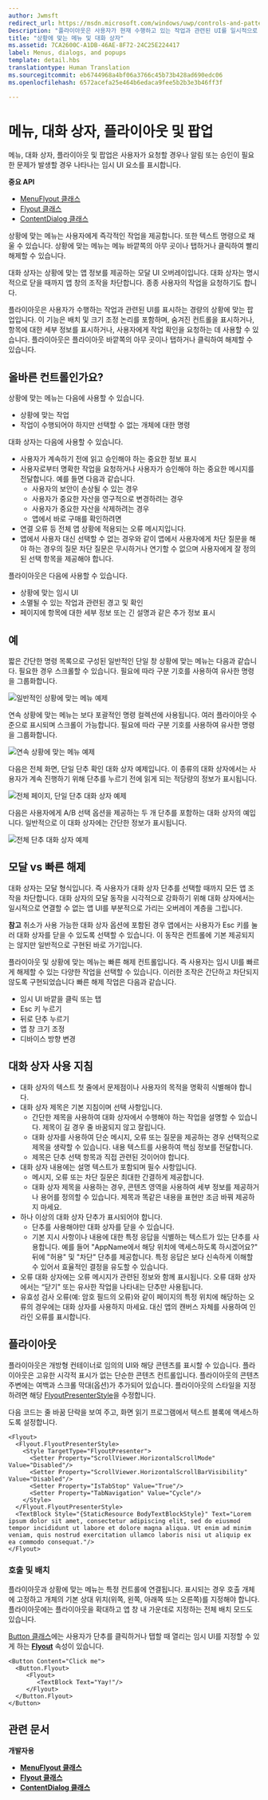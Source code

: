 ```yaml
---
author: Jwmsft
redirect_url: https://msdn.microsoft.com/windows/uwp/controls-and-patterns/dialogs
Description: "플라이아웃은 사용자가 현재 수행하고 있는 작업과 관련된 UI를 일시적으로 표시하는 데 사용되는 경량 팝업입니다."
title: "상황에 맞는 메뉴 및 대화 상자"
ms.assetid: 7CA2600C-A1DB-46AE-8F72-24C25E224417
label: Menus, dialogs, and popups
template: detail.hbs
translationtype: Human Translation
ms.sourcegitcommit: eb6744968a4bf06a3766c45b73b428ad690edc06
ms.openlocfilehash: 6572acefa25e464b6edaca9fee5b2b3e3b46ff3f

---
```

# 메뉴, 대화 상자, 플라이아웃 및 팝업

<link rel="stylesheet" href="https://az835927.vo.msecnd.net/sites/uwp/Resources/css/custom.css"> 

메뉴, 대화 상자, 플라이아웃 및 팝업은 사용자가 요청할 경우나 알림 또는 승인이 필요한 문제가 발생할 경우 나타나는 임시 UI 요소를 표시합니다.

<div class="important-apis" >
<b>중요 API</b><br/>
<ul>
<li><a href="https://msdn.microsoft.com/library/windows/apps/dn299030">MenuFlyout 클래스</a></li>
<li><a href="https://msdn.microsoft.com/library/windows/apps/dn279496">Flyout 클래스</a></li>
<li><a href="https://msdn.microsoft.com/library/windows/apps/windows.ui.xaml.controls.contentdialog.aspx">ContentDialog 클래스</a></li>
</ul>

</div>
</div>






상황에 맞는 메뉴는 사용자에게 즉각적인 작업을 제공합니다. 또한 텍스트 명령으로 채울 수 있습니다. 상황에 맞는 메뉴는 메뉴 바깥쪽의 아무 곳이나 탭하거나 클릭하여 빨리 해제할 수 있습니다.

대화 상자는 상황에 맞는 앱 정보를 제공하는 모달 UI 오버레이입니다. 대화 상자는 명시적으로 닫을 때까지 앱 창의 조작을 차단합니다. 종종 사용자의 작업을 요청하기도 합니다.

플라이아웃은 사용자가 수행하는 작업과 관련된 UI를 표시하는 경량의 상황에 맞는 팝업입니다. 이 기능은 배치 및 크기 조정 논리를 포함하며, 숨겨진 컨트롤을 표시하거나, 항목에 대한 세부 정보를 표시하거나, 사용자에게 작업 확인을 요청하는 데 사용할 수 있습니다. 플라이아웃은 플라이아웃 바깥쪽의 아무 곳이나 탭하거나 클릭하여 해제할 수 있습니다.


## 올바른 컨트롤인가요?

상황에 맞는 메뉴는 다음에 사용할 수 있습니다.

-   상황에 맞는 작업
-   작업이 수행되어야 하지만 선택할 수 없는 개체에 대한 명령

대화 상자는 다음에 사용할 수 있습니다.

- 사용자가 계속하기 전에 읽고 승인해야 하는 중요한 정보 표시
- 사용자로부터 명확한 작업을 요청하거나 사용자가 승인해야 하는 중요한 메시지를 전달합니다. 예를 들면 다음과 같습니다.
  - 사용자의 보안이 손상될 수 있는 경우
  - 사용자가 중요한 자산을 영구적으로 변경하려는 경우
  - 사용자가 중요한 자산을 삭제하려는 경우
  - 앱에서 바로 구매를 확인하려면
- 연결 오류 등 전체 앱 상황에 적용되는 오류 메시지입니다.
- 앱에서 사용자 대신 선택할 수 없는 경우와 같이 앱에서 사용자에게 차단 질문을 해야 하는 경우의 질문 차단 질문은 무시하거나 연기할 수 없으며 사용자에게 잘 정의된 선택 항목을 제공해야 합니다.

플라이아웃은 다음에 사용할 수 있습니다.

-   상황에 맞는 임시 UI
-   소멸될 수 있는 작업과 관련된 경고 및 확인
-   페이지에 항목에 대한 세부 정보 또는 긴 설명과 같은 추가 정보 표시


## 예

짧은 간단한 명령 목록으로 구성된 일반적인 단일 창 상황에 맞는 메뉴는 다음과 같습니다. 필요한 경우 스크롤할 수 있습니다. 필요에 따라 구분 기호를 사용하여 유사한 명령을 그룹화합니다.

![일반적인 상황에 맞는 메뉴 예제](images/controls_contextmenu_singlepane.png)

연속 상황에 맞는 메뉴는 보다 포괄적인 명령 컬렉션에 사용됩니다. 여러 플라이아웃 수준으로 표시되며 스크롤이 가능합니다. 필요에 따라 구분 기호를 사용하여 유사한 명령을 그룹화합니다.

![연속 상황에 맞는 메뉴 예제](images/controls_contextmenu_cascading.png)

다음은 전체 화면, 단일 단추 확인 대화 상자 예제입니다. 이 종류의 대화 상자에서는 사용자가 계속 진행하기 위해 단추를 누르기 전에 읽게 되는 적당량의 정보가 표시됩니다.

![전체 페이지, 단일 단추 대화 상자 예제](images/controls_dialog_singlebutton.png)

다음은 사용자에게 A/B 선택 옵션을 제공하는 두 개 단추를 포함하는 대화 상자의 예입니다. 일반적으로 이 대화 상자에는 간단한 정보가 표시됩니다.

![전체 단추 대화 상자 예제](images/controls_dialog_twobutton.png)

## 모달 vs 빠른 해제

대화 상자는 모달 형식입니다. 즉 사용자가 대화 상자 단추를 선택할 때까지 모든 앱 조작을 차단합니다. 대화 상자의 모달 동작을 시각적으로 강화하기 위해 대화 상자에서는 일시적으로 연결할 수 없는 앱 UI를 부분적으로 가리는 오버레이 계층을 그립니다.

**참고** 취소가 사용 가능한 대화 상자 옵션에 포함된 경우 앱에서는 사용자가 Esc 키를 눌러 대화 상자를 닫을 수 있도록 선택할 수 있습니다. 이 동작은 컨트롤에 기본 제공되지는 않지만 일반적으로 구현된 바로 가기입니다.

플라이아웃 및 상황에 맞는 메뉴는 빠른 해제 컨트롤입니다. 즉 사용자는 임시 UI를 빠르게 해제할 수 있는 다양한 작업을 선택할 수 있습니다. 이러한 조작은 간단하고 차단되지 않도록 구현되었습니다 빠른 해제 작업은 다음과 같습니다.
- 임시 UI 바깥을 클릭 또는 탭
- Esc 키 누르기
- 뒤로 단추 누르기
- 앱 창 크기 조정
- 디바이스 방향 변경


## 대화 상자 사용 지침

-   대화 상자의 텍스트 첫 줄에서 문제점이나 사용자의 목적을 명확히 식별해야 합니다.
-   대화 상자 제목은 기본 지침이며 선택 사항입니다.
    -   간단한 제목을 사용하여 대화 상자에서 수행해야 하는 작업을 설명할 수 있습니다. 제목이 길 경우 줄 바꿈되지 않고 잘립니다.
    -   대화 상자를 사용하여 단순 메시지, 오류 또는 질문을 제공하는 경우 선택적으로 제목을 생략할 수 있습니다. 내용 텍스트를 사용하여 핵심 정보를 전달합니다.
    -   제목은 단추 선택 항목과 직접 관련된 것이어야 합니다.
-   대화 상자 내용에는 설명 텍스트가 포함되며 필수 사항입니다.
    -   메시지, 오류 또는 차단 질문은 최대한 간결하게 제공합니다.
    -   대화 상자 제목을 사용하는 경우, 콘텐츠 영역을 사용하여 세부 정보를 제공하거나 용어를 정의할 수 있습니다. 제목과 똑같은 내용을 표현만 조금 바꿔 제공하지 마세요.
-   하나 이상의 대화 상자 단추가 표시되어야 합니다.
    -   단추를 사용해야만 대화 상자를 닫을 수 있습니다.
    -   기본 지시 사항이나 내용에 대한 특정 응답을 식별하는 텍스트가 있는 단추를 사용합니다. 예를 들어 "AppName에서 해당 위치에 액세스하도록 하시겠어요?" 뒤에 "허용" 및 "차단" 단추를 제공합니다. 특정 응답은 보다 신속하게 이해할 수 있어서 효율적인 결정을 유도할 수 있습니다.
-   오류 대화 상자에는 오류 메시지가 관련된 정보와 함께 표시됩니다. 오류 대화 상자에서는 “닫기" 또는 유사한 작업을 나타내는 단추만 사용됩니다.
-   유효성 검사 오류(예: 암호 필드의 오류)와 같이 페이지의 특정 위치에 해당하는 오류의 경우에는 대화 상자를 사용하지 마세요. 대신 앱의 캔버스 자체를 사용하여 인라인 오류를 표시합니다.

## 플라이아웃

플라이아웃은 개방형 컨테이너로 임의의 UI와 해당 콘텐츠를 표시할 수 있습니다.  플라이아웃은 고유한 시각적 표시가 없는 단순한 콘텐츠 컨트롤입니다. 플라이아웃의 콘텐츠 주변에는 여백과 스크롤 막대(옵션)가 추가되어 있습니다. 플라이아웃의 스타일을 지정하려면 해당 [FlyoutPresenterStyle](https://msdn.microsoft.com/library/windows/apps/windows.ui.xaml.controls.flyout.flyoutpresenterstyle.aspx)을 수정합니다.

다음 코드는 줄 바꿈 단락을 보여 주고, 화면 읽기 프로그램에서 텍스트 블록에 액세스하도록 설정합니다.

````xaml
<Flyout>
  <Flyout.FlyoutPresenterStyle>
    <Style TargetType="FlyoutPresenter">
      <Setter Property="ScrollViewer.HorizontalScrollMode" Value="Disabled"/>
      <Setter Property="ScrollViewer.HorizontalScrollBarVisibility" Value="Disabled"/>
      <Setter Property="IsTabStop" Value="True"/>
      <Setter Property="TabNavigation" Value="Cycle"/>
    </Style>
  </Flyout.FlyoutPresenterStyle>
  <TextBlock Style="{StaticResource BodyTextBlockStyle}" Text="Lorem ipsum dolor sit amet, consectetur adipiscing elit, sed do eiusmod tempor incididunt ut labore et dolore magna aliqua. Ut enim ad minim veniam, quis nostrud exercitation ullamco laboris nisi ut aliquip ex ea commodo consequat."/>
</Flyout>
````

### 호출 및 배치

플라이아웃과 상황에 맞는 메뉴는 특정 컨트롤에 연결됩니다. 표시되는 경우 호출 개체에 고정하고 개체의 기본 상대 위치(위쪽, 왼쪽, 아래쪽 또는 오른쪽)를 지정해야 합니다. 플라이아웃에는 플라이아웃을 확대하고 앱 창 내 가운데로 지정하는 전체 배치 모드도 있습니다.

[Button 클래스](https://msdn.microsoft.com/library/windows/apps/windows.ui.xaml.controls.button.aspx)에는 사용자가 단추를 클릭하거나 탭할 때 열리는 임시 UI를 지정할 수 있게 하는 [**Flyout**](https://msdn.microsoft.com/library/windows/apps/windows.ui.xaml.controls.button.flyout.aspx) 속성이 있습니다.

````xaml
<Button Content="Click me">
  <Button.Flyout>
     <Flyout>
        <TextBlock Text="Yay!"/>
     </Flyout>
  </Button.Flyout>
</Button>
````


## 관련 문서

**개발자용**
- [**MenuFlyout 클래스**](https://msdn.microsoft.com/library/windows/apps/dn299030)
- [**Flyout 클래스**](https://msdn.microsoft.com/library/windows/apps/dn279496)
- [**ContentDialog 클래스**](https://msdn.microsoft.com/library/windows/apps/windows.ui.xaml.controls.contentdialog.aspx)



<!--HONumber=Aug16_HO3-->


